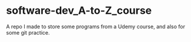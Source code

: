 # software-dev_A-to-Z_course
A repo I made to store some programs from a Udemy course, and also for some git practice.
